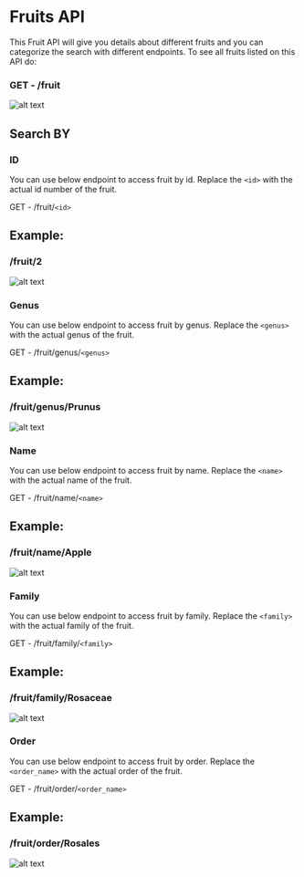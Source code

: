 # Fruits API

This Fruit API will give you details about different fruits and you can categorize the search with different endpoints. To see all fruits listed on this API do:

### GET - /fruit

![alt text][fruit api]

[fruit api]: https://res.cloudinary.com/dojhf40bp/image/upload/v1642513417/fruit-api_prsfsd.png "Fruit API Example"

## Search BY

### ID

You can use below endpoint to access fruit by id. Replace the `<id>` with the actual id number of the fruit.

GET - /fruit/`<id>`

## Example:

### /fruit/2

![alt text][fruit api-id]

[fruit api-id]: https://res.cloudinary.com/dojhf40bp/image/upload/v1642513796/fruit-id_hsncgi.png "Fruit API ID Example"

### Genus

You can use below endpoint to access fruit by genus. Replace the `<genus>` with the actual genus of the fruit.

GET - /fruit/genus/`<genus>`

## Example:

### /fruit/genus/Prunus

![alt text][fruit api-genus]

[fruit api-genus]: https://res.cloudinary.com/dojhf40bp/image/upload/v1642513796/fruit-genus_nyu83v.png "Fruit API Genus Example"

### Name

You can use below endpoint to access fruit by name. Replace the `<name>` with the actual name of the fruit.

GET - /fruit/name/`<name>`

## Example:

### /fruit/name/Apple

![alt text][fruit api-name]

[fruit api-name]: https://res.cloudinary.com/dojhf40bp/image/upload/v1642513796/fruit-name_dzzk0s.png "Fruit API Name Example"

### Family

You can use below endpoint to access fruit by family. Replace the `<family>` with the actual family of the fruit.

GET - /fruit/family/`<family>`

## Example:

### /fruit/family/Rosaceae

![alt text][fruit api-family]

[fruit api-family]: https://res.cloudinary.com/dojhf40bp/image/upload/v1642513796/fruit-family_khji14.png "Fruit API Family Example"

### Order

You can use below endpoint to access fruit by order. Replace the `<order_name>` with the actual order of the fruit.

GET - /fruit/order/`<order_name>`

## Example:

### /fruit/order/Rosales

![alt text][fruit api-order]

[fruit api-order]: https://res.cloudinary.com/dojhf40bp/image/upload/v1642513797/fruit-order_tcjfxh.png "Fruit API Order Example"
